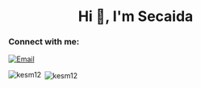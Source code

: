 <h1 align="center">Hi 👋, I'm Secaida</h1>

<h3 align="left">Connect with me:</h3>
<p align="left"> <a href="mailto:tarosecaida@gmail.com"> <img src="https://img.shields.io/badge/Gmail-D14836?style=for-the-badge&logo=gmail&logoColor=white" alt="Email" /></a> </p>



<p><img align="left" src="https://github-readme-stats.vercel.app/api/top-langs?username=kesm12&show_icons=true&locale=en&layout=compact" alt="kesm12" /></p>

<p>&nbsp;<img align="center" src="https://github-readme-stats.vercel.app/api?username=kesm12&show_icons=true&locale=en" alt="kesm12" /></p>





<!--
**KESM12/KESM12** is a ✨ _special_ ✨ repository because its `README.md` (this file) appears on your GitHub profile.

Here are some ideas to get you started:

- 🔭 I’m currently working on ...
- 🌱 I’m currently learning ...
- 👯 I’m looking to collaborate on ...
- 🤔 I’m looking for help with ...
- 💬 Ask me about ...
- 📫 How to reach me: ...
- 😄 Pronouns: ...
- ⚡ Fun fact: ...
-->
